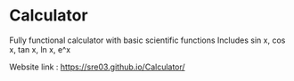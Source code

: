 # Calculator
Fully functional calculator with basic scientific functions
Includes sin x, cos x, tan x, ln x, e^x

Website link : https://sre03.github.io/Calculator/
